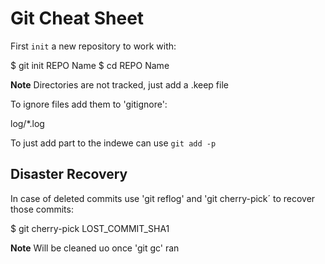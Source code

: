 # Git Cheat Sheet 

First `init` a new repository to work with:

$ git init REPO Name 
$ cd REPO Name 

**Note** Directories are not tracked, just add a .keep file

To ignore files add them to 'gitignore': 

log/*.log 

To just add part to the indewe can use `git add -p` 

## Disaster Recovery 

In case of deleted commits use 'git reflog' and 'git cherry-pick´ to recover those commits: 

$ git cherry-pick LOST_COMMIT_SHA1


**Note** Will be cleaned uo once 'git gc' ran 
